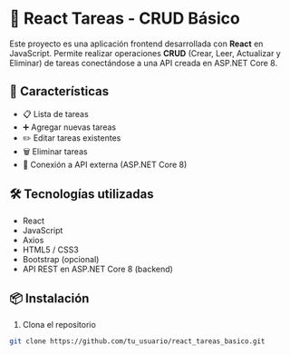 # 📝 React Tareas - CRUD Básico

Este proyecto es una aplicación frontend desarrollada con **React** en JavaScript. Permite realizar operaciones **CRUD** (Crear, Leer, Actualizar y Eliminar) de tareas conectándose a una API creada en ASP.NET Core 8.

## 🚀 Características

- 📋 Lista de tareas
- ➕ Agregar nuevas tareas
- ✏️ Editar tareas existentes
- 🗑️ Eliminar tareas
- 🔗 Conexión a API externa (ASP.NET Core 8)

## 🛠️ Tecnologías utilizadas

- React
- JavaScript
- Axios
- HTML5 / CSS3
- Bootstrap (opcional)
- API REST en ASP.NET Core 8 (backend)

## 📦 Instalación

1. Clona el repositorio
```bash
git clone https://github.com/tu_usuario/react_tareas_basico.git
